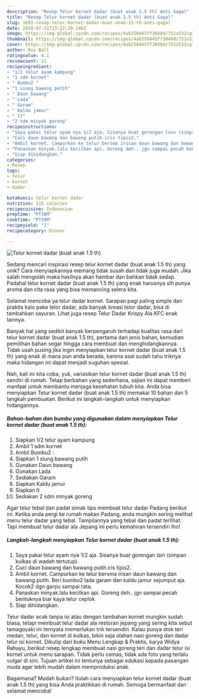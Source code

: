 ```yaml
---
description: "Resep Telur kornet dadar (buat anak 1.5 th) Anti Gagal"
title: "Resep Telur kornet dadar (buat anak 1.5 th) Anti Gagal"
slug: 1691-resep-telur-kornet-dadar-buat-anak-15-th-anti-gagal
date: 2020-07-31T23:22:29.146Z
image: https://img-global.cpcdn.com/recipes/4ab258445ff3048d/751x532cq70/telur-kornet-dadar-buat-anak-15-th-foto-resep-utama.jpg
thumbnail: https://img-global.cpcdn.com/recipes/4ab258445ff3048d/751x532cq70/telur-kornet-dadar-buat-anak-15-th-foto-resep-utama.jpg
cover: https://img-global.cpcdn.com/recipes/4ab258445ff3048d/751x532cq70/telur-kornet-dadar-buat-anak-15-th-foto-resep-utama.jpg
author: Roy Ball
ratingvalue: 4.1
reviewcount: 11
recipeingredient:
- "1/2 telur ayam kampung"
- "1 sdm kornet"
- " Bumbu2 "
- "1 siung bawang putih"
- " Daun bawang"
- " Lada"
- " Garam"
- " Kaldu jamur"
- " lt"
- "2 sdm minyak goreng"
recipeinstructions:
- "Saya pakai telur ayam nya 1/2 aja. Sisanya buat gorengan lain (simpan kulkas di wadah tertutup)."
- "Cuci daun bawang dan bawang putih.iris tipis2."
- "Ambil kornet. Campurkan ke telur bersma irisan daun bawang dan bawang putih. Beri bumbu2 lada garam dan kaldu jamur sejumput aja. Kocok2 dgn garpu sampai rata."
- "Panaskan minyak.lalu kecilkan api. Goreng deh.. jgn sampai pecah bentuknya biar kaya telur ceplok"
- "Siap dihidangkan."
categories:
- Resep
tags:
- telur
- kornet
- dadar

katakunci: telur kornet dadar 
nutrition: 115 calories
recipecuisine: Indonesian
preptime: "PT38M"
cooktime: "PT39M"
recipeyield: "1"
recipecategory: Dinner

---
```



![Telur kornet dadar (buat anak 1.5 th)](https://img-global.cpcdn.com/recipes/4ab258445ff3048d/751x532cq70/telur-kornet-dadar-buat-anak-15-th-foto-resep-utama.jpg)

Sedang mencari inspirasi resep telur kornet dadar (buat anak 1.5 th) yang unik? Cara menyiapkannya memang tidak susah dan tidak juga mudah. Jika salah mengolah maka hasilnya akan hambar dan bahkan tidak sedap. Padahal telur kornet dadar (buat anak 1.5 th) yang enak harusnya sih punya aroma dan cita rasa yang bisa memancing selera kita.

Selamat mencoba ya telur dadar kornet. Sarapan pagi paling simple dan praktis kalo pake telor dadar, ada banyak kreasi telor dadar, bisa di tambahkan sayuran. Lihat juga resep Telur Dadar Krispy Ala KFC enak lainnya.

Banyak hal yang sedikit banyak berpengaruh terhadap kualitas rasa dari telur kornet dadar (buat anak 1.5 th), pertama dari jenis bahan, kemudian pemilihan bahan segar hingga cara membuat dan menghidangkannya. Tidak usah pusing jika ingin menyiapkan telur kornet dadar (buat anak 1.5 th) yang enak di mana pun anda berada, karena asal sudah tahu triknya maka hidangan ini dapat menjadi suguhan spesial.


Nah, kali ini kita coba, yuk, variasikan telur kornet dadar (buat anak 1.5 th) sendiri di rumah. Tetap berbahan yang sederhana, sajian ini dapat memberi manfaat untuk membantu menjaga kesehatan tubuh kita. Anda bisa menyiapkan Telur kornet dadar (buat anak 1.5 th) memakai 10 bahan dan 5 langkah pembuatan. Berikut ini langkah-langkah untuk menyiapkan hidangannya.

<!--inarticleads1-->

##### Bahan-bahan dan bumbu yang digunakan dalam menyiapkan Telur kornet dadar (buat anak 1.5 th):

1. Siapkan 1/2 telur ayam kampung
1. Ambil 1 sdm kornet
1. Ambil  Bumbu2 :
1. Siapkan 1 siung bawang putih
1. Gunakan  Daun bawang
1. Gunakan  Lada
1. Sediakan  Garam
1. Siapkan  Kaldu jamur
1. Siapkan  lt
1. Sediakan 2 sdm minyak goreng


Agar telur tebal dan padat simak tips membuat telur dadar Padang berikut ini. Ketika anda pergi ke rumah makan Padang, anda mungkin sering melihat menu telur dadar yang tebal. Tampilannya yang tebal dan padat terlihat. Tapi membuat telur dadar ala Jepang ini perlu kemahiran tersendiri lho! 

<!--inarticleads2-->

##### Langkah-langkah menyiapkan Telur kornet dadar (buat anak 1.5 th):

1. Saya pakai telur ayam nya 1/2 aja. Sisanya buat gorengan lain (simpan kulkas di wadah tertutup).
1. Cuci daun bawang dan bawang putih.iris tipis2.
1. Ambil kornet. Campurkan ke telur bersma irisan daun bawang dan bawang putih. Beri bumbu2 lada garam dan kaldu jamur sejumput aja. Kocok2 dgn garpu sampai rata.
1. Panaskan minyak.lalu kecilkan api. Goreng deh.. jgn sampai pecah bentuknya biar kaya telur ceplok
1. Siap dihidangkan.


Telur dadar acak tanpa isi atau dengan tambahan kornet mungkin sudah biasa, tetapi membuat telur dadar ala restoran jepang yang sering kita sebut tamagoyaki ini ternyata memerlukan trik tersendiri. Kalau punya stok teri medan, telur, dan kornet di kulkas, bikin saja olahan nasi goreng dan dadar telur isi kornet. Dikutip dari buku Menu Lengkap &amp; Praktis, karya Widya Rahayu, berikut resep lengkap membuat nasi goreng teri dan dadar telur isi kornet untuk menu sarapan. Tidak perlu cemas, tidak ada foto yang terlalu vulgar di sini. Tujuan artikel ini tentunya sebagai edukasi kepada pasangan muda agar lebih mudah dalam memproduksi anak. 

Bagaimana? Mudah bukan? Itulah cara menyiapkan telur kornet dadar (buat anak 1.5 th) yang bisa Anda praktikkan di rumah. Semoga bermanfaat dan selamat mencoba!
